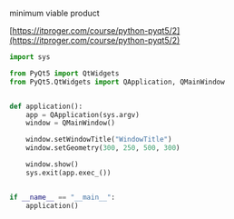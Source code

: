 minimum viable product

[https://itproger.com/course/python-pyqt5/2](https://itproger.com/course/python-pyqt5/2)

```python
import sys

from PyQt5 import QtWidgets
from PyQt5.QtWidgets import QApplication, QMainWindow


def application():
    app = QApplication(sys.argv)
    window = QMainWindow()

    window.setWindowTitle("WindowTitle")
    window.setGeometry(300, 250, 500, 300)

    window.show()
    sys.exit(app.exec_())


if __name__ == "__main__":
    application()

```
